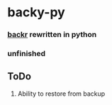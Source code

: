 # backy-py

### [backr](https://github.com/aidenholmes/backr) rewritten in python

### unfinished

## ToDo

1. Ability to restore from backup
